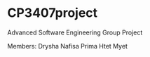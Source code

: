 # CP3407project
Advanced Software Engineering Group Project

Members:
Drysha
Nafisa
Prima
Htet Myet

